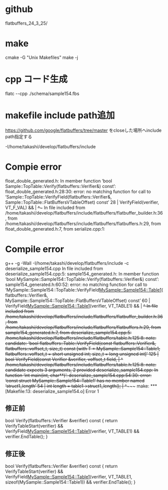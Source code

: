 # github
flatbuffers_24_3_25/

# make
cmake -G "Unix Makefiles"
make -j

# cpp コード生成
flatc --cpp ./schema/sample154.fbs  

# makefile include path追加

https://github.com/google/flatbuffers/tree/master
をcloseした場所へinclude path指定する

-I/home/takashi/develop/flatbuffers/include

# Compie error

float_double_generated.h: In member function ‘bool Sample::TopTable::Verify(flatbuffers::Verifier&) const’:
float_double_generated.h:28:30: error: no matching function for call to ‘Sample::TopTable::VerifyField<float>(flatbuffers::Verifier&, Sample::TopTable::FlatBuffersVTableOffset) const’
   28 |            VerifyField<float>(verifier, VT_F_VAL) &&
      |            ~~~~~~~~~~~~~~~~~~^~~~~~~~~~~~~~~~~~~~
In file included from /home/takashi/develop/flatbuffers/include/flatbuffers/flatbuffer_builder.h:36,
                 from /home/takashi/develop/flatbuffers/include/flatbuffers/flatbuffers.h:29,
                 from float_double_generated.h:7,
                 from serialize.cpp:1:


# Compile error

g++ -g -Wall -I/home/takashi/develop/flatbuffers/include -c deserialize_sample154.cpp
In file included from deserialize_sample154.cpp:5:
sample154_generated.h: In member function ‘bool MySample::Sample154::TopTable::Verify(flatbuffers::Verifier&) const’:
sample154_generated.h:60:52: error: no matching function for call to ‘MySample::Sample154::TopTable::VerifyField<MySample::Sample154::Table1>(flatbuffers::Verifier&, MySample::Sample154::TopTable::FlatBuffersVTableOffset) const’
   60 |            VerifyField<MySample::Sample154::Table1>(verifier, VT_TABLE1) &&
      |            ~~~~~~~~~~~~~~~~~~~~~~~~~~~~~~~~~~~~~~~~^~~~~~~~~~~~~~~~~~~~~
In file included from /home/takashi/develop/flatbuffers/include/flatbuffers/flatbuffer_builder.h:36,
                 from /home/takashi/develop/flatbuffers/include/flatbuffers/flatbuffers.h:29,
                 from sample154_generated.h:7,
                 from deserialize_sample154.cpp:5:
/home/takashi/develop/flatbuffers/include/flatbuffers/table.h:125:8: note: candidate: ‘bool flatbuffers::Table::VerifyField(const flatbuffers::Verifier&, flatbuffers::voffset_t, size_t) const [with T = MySample::Sample154::Table1; flatbuffers::voffset_t = short unsigned int; size_t = long unsigned int]’
  125 |   bool VerifyField(const Verifier &verifier, voffset_t field,
      |        ^~~~~~~~~~~
/home/takashi/develop/flatbuffers/include/flatbuffers/table.h:125:8: note:   candidate expects 3 arguments, 2 provided
deserialize_sample154.cpp: In function ‘int main(int, char**)’:
deserialize_sample154.cpp:54:30: error: ‘const struct MySample::Sample154::Table1’ has no member named ‘struct1_length’
   54 |         int length = table1->struct1_length();
      |                              ^~~~~~~~~~~~~~
make: *** [Makefile:13: deserialize_sample154.o] Error 1



## 修正前
  bool Verify(flatbuffers::Verifier &verifier) const {
    return VerifyTableStart(verifier) &&
           VerifyField<MySample::Sample154::Table1>(verifier, VT_TABLE1) &&
           verifier.EndTable();
  }


## 修正後
  bool Verify(flatbuffers::Verifier &verifier) const {
    return VerifyTableStart(verifier) &&
           VerifyField<MySample::Sample154::Table1>(verifier, VT_TABLE1, sizeof(MySample::Sample154::Table1)) &&
           verifier.EndTable();
  }
